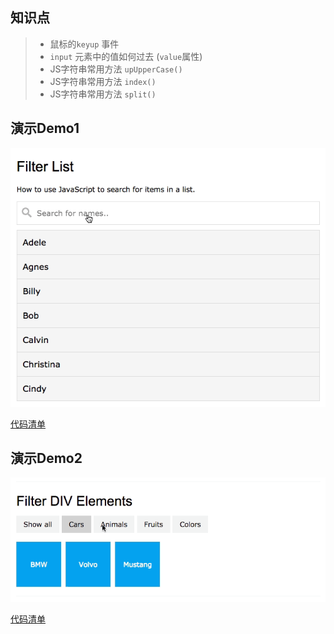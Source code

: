 ## 知识点

> * 鼠标的`keyup` 事件
> * `input` 元素中的值如何过去 (`value`属性)
> * JS字符串常用方法 `upUpperCase()`
> * JS字符串常用方法 `index()`
> * JS字符串常用方法 `split()`




## 演示Demo1
![](../images/filter_list.gif)

[代码清单](../HowTo/Filter_List/)



## 演示Demo2
![](../images/filter_element.gif)

[代码清单](../HowTo/)
